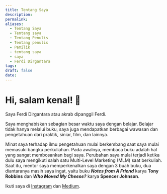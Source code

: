 ```yaml
---
title: Tentang Saya
description: 
permalink: 
aliases:
  - Tentang Saya
  - Tentang saya
  - Tentang Penulis
  - Tentang penulis
  - Pemilik
  - tentang saya
  - saya
  - Ferdi Dirgantara
tags: 
draft: false
date:
---
```

# Hi, salam kenal! 👋 
Saya Ferdi Dirgantara atau akrab dipanggil Ferdi. 

Saya menghabiskan sebagian besar waktu saya dengan belajar. Belajar tidak hanya melalui buku, saya juga mendapatkan berbagai wawasan dan pengetahuan dari praktik, siniar, film, dan lainnya.

Minat saya terhadap ilmu pengetahuan mulai berkembang saat saya mulai memasuki bangku perkuliahan. Pada awalnya, membaca buku adalah hal yang sangat membosankan bagi saya. Perubahan saya mulai terjadi ketika dulu saya mengikuti salah satu Multi-Level Marketing (MLM) saat berkuliah. Saat itu, mentor saya memperkenalkan saya dengan 3 buah buku, dua diantaranya masih saya ingat, yaitu buku **_Notes from A Friend_** karya **Tony Robbins** dan **_Who Moved My Cheese?_** karya **Spencer Johnson**.

Ikuti saya di [Instagram](https://instagram.com/frdi.d) dan [Medium](https://frdi.medium.com/).
